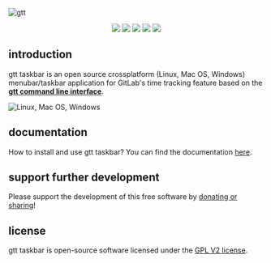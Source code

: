 ![gtt](https://raw.githubusercontent.com/kriskbx/gitlab-time-tracker-taskbar/master/resources/images/preview/preview.png)

<p align="center">
<a href="https://github.com/kriskbx/gitlab-time-tracker-taskbar/releases"><img src="https://img.shields.io/github/downloads/kriskbx/gitlab-time-tracker-taskbar/total.svg?style=flat-square"></a>
<a href="https://github.com/kriskbx/gitlab-time-tracker-taskbar/releases"><img src="https://img.shields.io/github/release/kriskbx/gitlab-time-tracker-taskbar/all.svg?style=flat-square"></a>
<a href="https://travis-ci.org/kriskbx/gitlab-time-tracker-taskbar"><img src="https://img.shields.io/travis/kriskbx/gitlab-time-tracker-taskbar/production.svg?style=flat-square"></a>
<a href="https://ci.appveyor.com/project/kriskbx/gitlab-time-tracker-taskbar"><img src="https://img.shields.io/appveyor/ci/kriskbx/gitlab-time-tracker-taskbar/production.svg?style=flat-square"></a>
<a href="https://github.com/kriskbx/gitlab-time-tracker-taskbar/blob/master/LICENSE"><img src="https://img.shields.io/github/license/kriskbx/gitlab-time-tracker-taskbar.svg?style=flat-square"></a>
</p>

## introduction

gtt taskbar is an open source crossplatform (Linux, Mac OS, Windows) menubar/taskbar application for GitLab's time tracking feature based on the **[gtt command line interface](https://github.com/kriskbx/gitlab-time-tracker)**.

![Linux, Mac OS, Windows](https://raw.githubusercontent.com/kriskbx/gitlab-time-tracker-taskbar/master/resources/images/preview/os.png)

## documentation

How to install and use gtt taskbar? You can find the documentation [here](https://github.com/kriskbx/gitlab-time-tracker-taskbar/blob/master/documentation.md).

## support further development

Please support the development of this free software by [donating or sharing](https://github.com/kriskbx/gitlab-time-tracker-taskbar/blob/master/documentation.md#support-further-development)! 

## license

gtt taskbar is open-source software licensed under the [GPL V2 license](https://github.com/kriskbx/gitlab-time-tracker-taskbar/blob/master/LICENSE).
